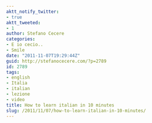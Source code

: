 ```yaml
---
aktt_notify_twitter:
- true
aktt_tweeted:
- 1
author: Stefano Cecere
categories:
- E io cecio..
- Smile
date: "2011-11-07T19:29:44Z"
guid: http://stefanocecere.com/?p=2789
id: 2789
tags:
- english
- Italia
- italian
- lezione
- video
title: How to learn italian in 10 minutes
slug: /2011/11/07/how-to-learn-italian-in-10-minutes/
---
```


